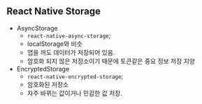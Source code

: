 ## React Native Storage

- AsyncStorage
  - `react-native-async-storage`;
  - localStorage와 비슷
  - 앱을 꺼도 데이터가 저장되어 있음.
  - 암호화 되지 않은 저장소이기 때문에 토큰같은 중요 정보 저장 지양
- EncryptedStorage
  - `react-native-encrypted-storage`;
  - 암호화된 저장소
  - 자주 바뀌는 값이거나 민감한 값 저장.
